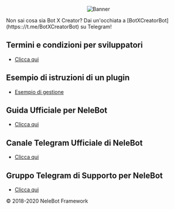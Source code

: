 <p align="center"> 
    <img src="https://telegra.ph/file/ac6357a663d43d529cb53.jpg" alt="Banner" /> 
</p>
Non sai cosa sia Bot X Creator? Dai un'occhiata a [BotXCreatorBot](https:://t.me/BotXCreatorBot) su Telegram!

## Termini e condizioni per sviluppatori
- [Clicca qui](https://telegra.ph/Developer-Terms-and-Conditions-of-Bot-X-Creator-10-27)

## Esempio di istruzioni di un plugin
- [Esempio di gestione](https://telegra.ph/Management-Instructions-10-25)

## Guida Ufficiale per NeleBot
- [Clicca qui](https://telegra.ph/NeleBot--PHP-Framework-per-Bot-Telegram-07-20)

## Canale Telegram Ufficiale di NeleBot
- [Clicca qui](https://t.me/NelePHPFramework)

## Gruppo Telegram di Supporto per NeleBot
- [Clicca qui](https://t.me/NeleBotSupport)
 
© 2018-2020 NeleBot Framework

